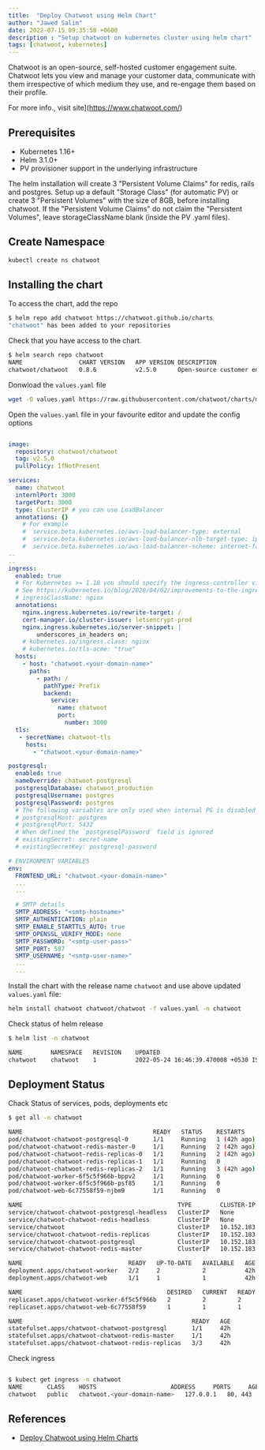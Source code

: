 ```yaml
---
title:  "Deploy Chatwoot using Helm Chart"
author: "Jawed Salim"
date: 2022-07-15 09:35:58 +0600
description : "Setup chatwoot on kubernetes cluster using helm chart"
tags: [chatwoot, kubernetes]
---
```


Chatwoot is an open-source, self-hosted customer engagement suite. Chatwoot lets you view and manage your customer data, 
communicate with them irrespective of which medium they use, and re-engage them based on their profile.

For more info., visit site](https://www.chatwoot.com/)

## Prerequisites

- Kubernetes 1.16+
- Helm 3.1.0+
- PV provisioner support in the underlying infrastructure

The helm installation will create 3 "Persistent Volume Claims" for redis, rails and postgres. Setup up a default "Storage Class" (for automatic PV) or create 3 "Persistent Volumes" with the size of 8GB, before installing chatwoot. If the "Persistent Volume Claims" do not claim the "Persistent Volumes", leave storageClassName blank (inside the PV .yaml files).

## Create Namespace

```sh
kubectl create ns chatwoot
```

## Installing the chart

To access the chart, add the repo

```sh
$ helm repo add chatwoot https://chatwoot.github.io/charts
"chatwoot" has been added to your repositories
```

Check that you have access to the chart.

```sh
$ helm search repo chatwoot
NAME             	CHART VERSION	APP VERSION	DESCRIPTION
chatwoot/chatwoot	0.8.6        	v2.5.0     	Open-source customer engagement suite, an alter...
```

Donwload the `values.yaml` file

```sh
wget -O values.yaml https://raw.githubusercontent.com/chatwoot/charts/main/charts/chatwoot/values.yaml
```

Open the `values.yaml` file in your favourite editor and update the config options

```yaml

image:
  repository: chatwoot/chatwoot
  tag: v2.5.0
  pullPolicy: IfNotPresent

services:
  name: chatwoot
  internlPort: 3000
  targetPort: 3000
  type: ClusterIP # you can use LoadBalancer
  annotations: {}
    # For example
    #  service.beta.kubernetes.io/aws-load-balancer-type: external
    #  service.beta.kubernetes.io/aws-load-balancer-nlb-target-type: ip
    #  service.beta.kubernetes.io/aws-load-balancer-scheme: internet-facing
..
..
ingress:
  enabled: true
  # For Kubernetes >= 1.18 you should specify the ingress-controller via the field ingressClassName
  # See https://kubernetes.io/blog/2020/04/02/improvements-to-the-ingress-api-in-kubernetes-1.18/#specifying-the-class-of-an-ingress
  # ingressClassName: nginx
  annotations:
    nginx.ingress.kubernetes.io/rewrite-target: /
    cert-manager.io/cluster-issuer: letsencrypt-prod
    nginx.ingress.kubernetes.io/server-snippet: |
        underscores_in_headers on;
    # kubernetes.io/ingress.class: nginx
    # kubernetes.io/tls-acme: "true"
  hosts:
    - host: "chatwoot.<your-domain-name>"
      paths:
        - path: /
          pathType: Prefix
          backend:
            service:
              name: chatwoot
              port:
                number: 3000
  tls:
   - secretName: chatwoot-tls
     hosts:
       - "chatwoot.<your-domain-name>"

postgresql:
  enabled: true
  nameOverride: chatwoot-postgresql
  postgresqlDatabase: chatwoot_production
  postgresqlUsername: postgres
  postgresqlPassword: postgres
  # The following variables are only used when internal PG is disabled
  # postgresqlHost: postgres
  # postgresqlPort: 5432
  # When defined the `postgresqlPassword` field is ignored
  # existingSecret: secret-name
  # existingSecretKey: postgresql-password

# ENVIRONMENT VARIABLES
env:
  FRONTEND_URL: "chatwoot.<your-domain-name>"
  ...
  ...

  # SMTP details
  SMTP_ADDRESS: "<smtp-hostname>"
  SMTP_AUTHENTICATION: plain
  SMTP_ENABLE_STARTTLS_AUTO: true
  SMTP_OPENSSL_VERIFY_MODE: none
  SMTP_PASSWORD: "<smtp-user-pass>"
  SMTP_PORT: 587
  SMTP_USERNAME: "<smtp-user-name>"
  ...
  ...

```

Install the chart with the release name `chatwoot` and use above updated `values.yaml` file:

```sh
helm install chatwoot chatwoot/chatwoot -f values.yaml -n chatwoot
```

Check status of helm release

```sh
$ helm list -n chatwoot

NAME    	NAMESPACE	REVISION	UPDATED                             	STATUS  	CHART         	APP VERSION
chatwoot	chatwoot 	1       	2022-05-24 16:46:39.470008 +0530 IST	deployed	chatwoot-0.8.6	v2.5.0
```

## Deployment Status

Chack Status of services, pods, deployments etc

```sh
$ get all -n chatwoot

NAME                                     READY   STATUS    RESTARTS      AGE
pod/chatwoot-chatwoot-postgresql-0       1/1     Running   1 (42h ago)   42h
pod/chatwoot-chatwoot-redis-master-0     1/1     Running   2 (42h ago)   42h
pod/chatwoot-chatwoot-redis-replicas-0   1/1     Running   2 (42h ago)   42h
pod/chatwoot-chatwoot-redis-replicas-1   1/1     Running   0             42h
pod/chatwoot-chatwoot-redis-replicas-2   1/1     Running   3 (42h ago)   42h
pod/chatwoot-worker-6f5c5f966b-bppv2     1/1     Running   0             40h
pod/chatwoot-worker-6f5c5f966b-psf85     1/1     Running   0             40h
pod/chatwoot-web-6c77558f59-njbm9        1/1     Running   0             40h

NAME                                            TYPE        CLUSTER-IP       EXTERNAL-IP   PORT(S)    AGE
service/chatwoot-chatwoot-postgresql-headless   ClusterIP   None             <none>        5432/TCP   42h
service/chatwoot-chatwoot-redis-headless        ClusterIP   None             <none>        6379/TCP   42h
service/chatwoot                                ClusterIP   10.152.183.13    <none>        3000/TCP   42h
service/chatwoot-chatwoot-redis-replicas        ClusterIP   10.152.183.185   <none>        6379/TCP   42h
service/chatwoot-chatwoot-postgresql            ClusterIP   10.152.183.116   <none>        5432/TCP   42h
service/chatwoot-chatwoot-redis-master          ClusterIP   10.152.183.29    <none>        6379/TCP   42h

NAME                              READY   UP-TO-DATE   AVAILABLE   AGE
deployment.apps/chatwoot-worker   2/2     2            2           42h
deployment.apps/chatwoot-web      1/1     1            1           42h

NAME                                         DESIRED   CURRENT   READY   AGE
replicaset.apps/chatwoot-worker-6f5c5f966b   2         2         2       42h
replicaset.apps/chatwoot-web-6c77558f59      1         1         1       42h

NAME                                                READY   AGE
statefulset.apps/chatwoot-chatwoot-postgresql       1/1     42h
statefulset.apps/chatwoot-chatwoot-redis-master     1/1     42h
statefulset.apps/chatwoot-chatwoot-redis-replicas   3/3     42h

```

Check ingress

```sh

$ kubect get ingress -n chatwoot
NAME       CLASS    HOSTS                     ADDRESS     PORTS     AGE
chatwoot   public   chatwoot.<your-domain-name>   127.0.0.1   80, 443   42h
```


## References

- [Deploy Chatwoot using Helm Charts](https://www.chatwoot.com/docs/self-hosted/deployment/helm-charts)
